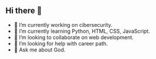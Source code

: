 ## Hi there 👋

- 🔭 I’m currently working on cibersecurity.
- 🌱 I’m currently learning Python, HTML, CSS, JavaScript.
- 👯 I’m looking to collaborate on web development.
- 🤔 I’m looking for help with career path.
- 💬 Ask me about God.
